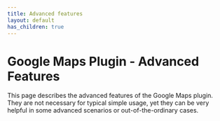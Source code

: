 ```yaml
---
title: Advanced features
layout: default
has_children: true
---
```


# Google Maps Plugin - Advanced Features

This page describes the advanced features of the Google Maps plugin. They are not necessary for typical simple usage, yet they can be very helpful in some advanced scenarios or out-of-the-ordinary cases.
